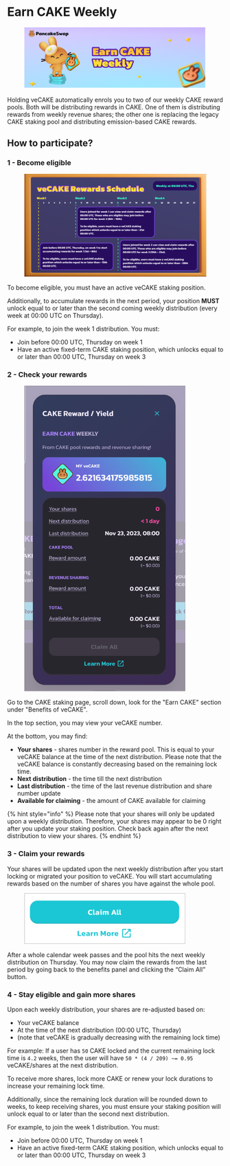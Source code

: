 # Earn CAKE Weekly

<figure><img src="../../../.gitbook/assets/image (354).png" alt=""><figcaption></figcaption></figure>

Holding veCAKE automatically enrols you to two of our weekly CAKE reward pools. Both will be distributing rewards in CAKE. One of them is distributing rewards from weekly revenue shares; the other one is replacing the legacy CAKE staking pool and distributing emission-based CAKE rewards.

## How to participate?

### 1 - Become eligible <a href="#id-8b63b3dd-b974-4e1b-9c5e-ed8eea2891ab" id="id-8b63b3dd-b974-4e1b-9c5e-ed8eea2891ab"></a>

<figure><img src="../../../.gitbook/assets/image (355).png" alt=""><figcaption></figcaption></figure>

To become eligible, you must have an active veCAKE staking position.

Additionally, to accumulate rewards in the next period, your position **MUST** unlock equal to or later than the second coming weekly distribution (every week at 00:00 UTC on Thursday).

For example, to join the week 1 distribution. You must:

* Join before 00:00 UTC, Thursday on week 1
* Have an active fixed-term CAKE staking position, which unlocks equal to or later than 00:00 UTC, Thursday on week 3

### 2 - Check your rewards

<figure><img src="../../../.gitbook/assets/image (356).png" alt="" width="375"><figcaption></figcaption></figure>

Go to the CAKE staking page, scroll down, look for the "Earn CAKE" section under "Benefits of veCAKE".

In the top section, you may view your veCAKE number.

At the bottom, you may find:

* **Your shares** - shares number in the reward pool. This is equal to your veCAKE balance at the time of the next distribution. Please note that the veCAKE balance is constantly decreasing based on the remaining lock time.
* **Next distribution** - the time till the next distribution
* **Last distribution** - the time of the last revenue distribution and share number update
* **Available for claiming** - the amount of CAKE available for claiming

{% hint style="info" %}
Please note that your shares will only be updated upon a weekly distribution. Therefore, your shares may appear to be 0 right after you update your staking position. Check back again after the next distribution to view your shares.
{% endhint %}

### 3 - Claim your rewards <a href="#d99a5c97-55b7-4768-ac3e-c05e173ed63f" id="d99a5c97-55b7-4768-ac3e-c05e173ed63f"></a>

Your shares will be updated upon the next weekly distribution after you start locking or migrated your position to veCAKE. You will start accumulating rewards based on the number of shares you have against the whole pool.

<figure><img src="../../../.gitbook/assets/image (357).png" alt="" width="375"><figcaption></figcaption></figure>

After a whole calendar week passes and the pool hits the next weekly distribution on Thursday. You may now claim the rewards from the last period by going back to the benefits panel and clicking the “Claim All” button.

### 4 - Stay eligible and gain more shares <a href="#id-3ca775e2-6d26-4dee-94e4-e03d89b57412" id="id-3ca775e2-6d26-4dee-94e4-e03d89b57412"></a>

Upon each weekly distribution, your shares are re-adjusted based on:

* Your veCAKE balance
* At the time of the next distribution (00:00 UTC, Thursday)
* (note that veCAKE is gradually decreasing with the remaining lock time)

For example: If a user has `50` CAKE locked and the current remaining lock time is `4.2` weeks, then the user will have `50 * (4 / 209) ~= 0.95` veCAKE/shares at the next distribution.

To receive more shares, lock more CAKE or renew your lock durations to increase your remaining lock time.

Additionally, since the remaining lock duration will be rounded down to weeks, to keep receiving shares, you must ensure your staking position will unlock equal to or later than the second next distribution.

For example, to join the week 1 distribution. You must:

* Join before 00:00 UTC, Thursday on week 1
* Have an active fixed-term CAKE staking position, which unlocks equal to or later than 00:00 UTC, Thursday on week 3
